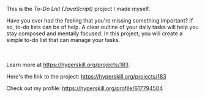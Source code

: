 This is the *To-Do List (JavaScript)* project I made myself.


<p>Have you ever had the feeling that you're missing something important? If so, to-do lists can be of help. A clear outline of your daily tasks will help you stay composed and mentally focused. In this project, you will create a simple to-do list that can manage your tasks.</p><br/><br/>Learn more at <a href="https://hyperskill.org/projects/183?utm_source=ide&utm_medium=ide&utm_campaign=ide&utm_content=project-card">https://hyperskill.org/projects/183</a>

Here's the link to the project: https://hyperskill.org/projects/183

Check out my profile: https://hyperskill.org/profile/617794504